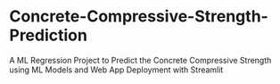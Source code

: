 # Concrete-Compressive-Strength-Prediction
A ML Regression Project to Predict the Concrete Compressive Strength using ML Models and Web App Deployment with Streamlit
